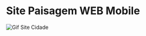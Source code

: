 # Site Paisagem WEB Mobile
![Gif Site Cidade](https://github.com/MatheusRodriguesSilva/SitePaisagem/blob/main/GIFPaisagem.gif)
